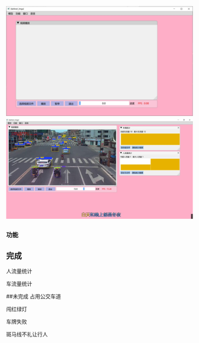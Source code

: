 
<h1 align="center">
	<img src="demo1.jpg" alt="">
	<img src="demo2.jpg" alt="">
</h1>

### 功能

## 完成
人流量统计

车流量统计

##未完成
占用公交车道

闯红绿灯

车牌失败

斑马线不礼让行人





